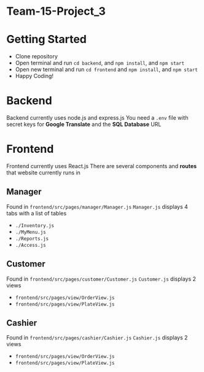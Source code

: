 # Team-15-Project_3


# Getting Started
- Clone repository
- Open terminal and run `cd backend`, and `npm install`, and `npm start`
- Open new terminal and run `cd frontend` and `npm install`, and `npm start`
- Happy Coding!

# Backend
Backend currently uses node.js and express.js
You need a `.env` file with secret keys for **Google Translate** and the **SQL Database** URL

# Frontend
Frontend currently uses React.js 
There are several components and **routes** that website currently runs in 

## Manager
Found in `frontend/src/pages/manager/Manager.js`
`Manager.js` displays 4 tabs with a list of tables
  - `./Inventory.js`
  - `./MyMenu.js`
  - `./Reports.js`
  - `./Access.js`

## Customer
Found in `frontend/src/pages/customer/Customer.js`
`Customer.js` displays 2 views
  - `frontend/src/pages/view/OrderView.js`
  - `frontend/src/pages/view/PlateView.js`

## Cashier 
Found in `frontend/src/pages/cashier/Cashier.js`
`Cashier.js` displays 2 views
  - `frontend/src/pages/view/OrderView.js`
  - `frontend/src/pages/view/PlateView.js`
